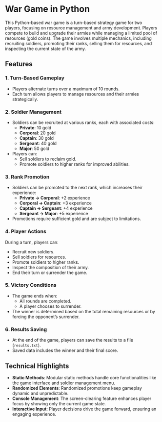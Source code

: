 # War Game in Python

This Python-based war game is a turn-based strategy game for two players, focusing on resource management and army development. Players compete to build and upgrade their armies while managing a limited pool of resources (gold coins). The game involves multiple mechanics, including recruiting soldiers, promoting their ranks, selling them for resources, and inspecting the current state of the army.

## Features

### 1. Turn-Based Gameplay
- Players alternate turns over a maximum of 10 rounds.
- Each turn allows players to manage resources and their armies strategically.

### 2. Soldier Management
- Soldiers can be recruited at various ranks, each with associated costs:
  - **Private**: 10 gold
  - **Corporal**: 20 gold
  - **Captain**: 30 gold
  - **Sergeant**: 40 gold
  - **Major**: 50 gold
- Players can:
  - Sell soldiers to reclaim gold.
  - Promote soldiers to higher ranks for improved abilities.

### 3. Rank Promotion
- Soldiers can be promoted to the next rank, which increases their experience:
  - **Private → Corporal**: +2 experience
  - **Corporal → Captain**: +3 experience
  - **Captain → Sergeant**: +4 experience
  - **Sergeant → Major**: +5 experience
- Promotions require sufficient gold and are subject to limitations.

### 4. Player Actions
During a turn, players can:
- Recruit new soldiers.
- Sell soldiers for resources.
- Promote soldiers to higher ranks.
- Inspect the composition of their army.
- End their turn or surrender the game.

### 5. Victory Conditions
- The game ends when:
  - All rounds are completed.
  - A player chooses to surrender.
- The winner is determined based on the total remaining resources or by forcing the opponent’s surrender.

### 6. Results Saving
- At the end of the game, players can save the results to a file (`results.txt`).
- Saved data includes the winner and their final score.

## Technical Highlights
- **Static Methods**: Modular static methods handle core functionalities like the game interface and soldier management menu.
- **Randomized Elements**: Randomized promotions keep gameplay dynamic and unpredictable.
- **Console Management**: The screen-clearing feature enhances player focus by showing only the current game state.
- **Interactive Input**: Player decisions drive the game forward, ensuring an engaging experience.

